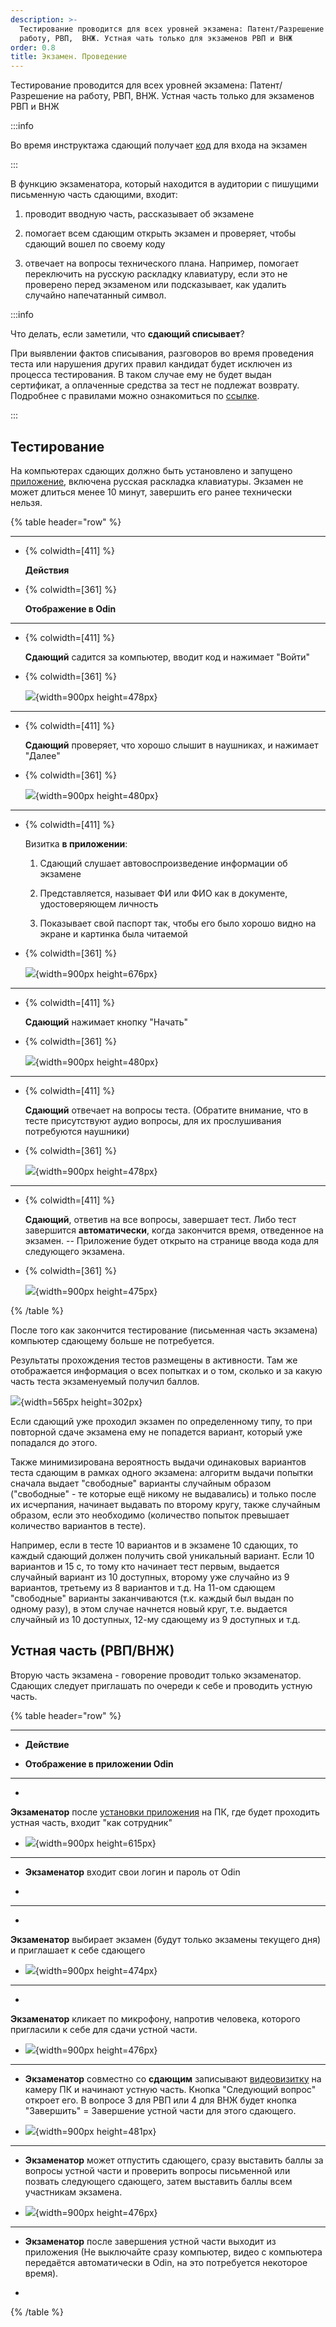 ```yaml
---
description: >-
  Тестирование проводится для всех уровней экзамена: Патент/Разрешение на
  работу, РВП,  ВНЖ. Устная чать только для экзаменов РВП и ВНЖ
order: 0.8
title: Экзамен. Проведение
---
```


Тестирование проводится для всех уровней экзамена: Патент/Разрешение на работу, РВП, ВНЖ. Устная часть только для экзаменов РВП и ВНЖ

:::info 

Во время инструктажа сдающий получает [код](https://informa.gitbook.io/immigraciya/centr-testirovaniya-v-odin/skachat-kody-dlya-vkhoda-sdayushikh) для входа на экзамен

:::

В функцию экзаменатора, который находится в аудитории с пишущими письменную часть сдающими, входит:

1. проводит вводную часть, рассказывает об экзамене

2. помогает всем сдающим открыть экзамен и проверяет, чтобы сдающий вошел по своему коду

3. отвечает на вопросы технического плана. Например, помогает переключить на русскую раскладку клавиатуру, если это не проверено перед экзаменом или подсказывает, как удалить случайно напечатанный символ.

:::info 

Что делать, если заметили, что **сдающий списывает**?

При выявлении фактов списывания, разговоров во время проведения теста или нарушения других правил кандидат будет исключен из процесса тестирования. В таком случае ему не будет выдан сертификат, а оплаченные средства за тест не подлежат возврату. Подробнее с правилами можно ознакомиться по [ссылке](https://yadi.sk/i/_VcE1isnITs4RA).

:::

## **Тестирование**

На компьютерах сдающих должно быть установлено и запущено [приложение](https://informa.gitbook.io/immigraciya/centr-testirovaniya-v-odin/prilozhenie.-pismennaya-i-ustnaya-chasti-ekzamena), включена русская раскладка клавиатуры. Экзамен не может длиться менее 10 минут, завершить его ранее технически нельзя.

{% table header="row" %}

---

*  {% colwidth=[411] %}

   **Действия**

*  {% colwidth=[361] %}

   **Отображение в Odin**

---

*  {% colwidth=[411] %}

   **Сдающий** садится за компьютер, вводит код и нажимает "Войти"

*  {% colwidth=[361] %}

   ![](./ekzamen.-provedenie.png){width=900px height=478px}

---

*  {% colwidth=[411] %}

   **Сдающий** проверяет, что хорошо слышит в наушниках, и нажимает "Далее"

*  {% colwidth=[361] %}

   ![](./ekzamen.-provedenie-2.png){width=900px height=480px}

---

*  {% colwidth=[411] %}

   Визитка **в приложении**:

   1. Сдающий слушает автовоспроизведение информации об экзамене

   2. Представляется, называет ФИ или ФИО как в документе, удостоверяющем личность

   3. Показывает свой паспорт так, чтобы его было хорошо видно на экране и картинка была читаемой

*  {% colwidth=[361] %}

   ![](./ekzamen.-provedenie-3.png){width=900px height=676px}

---

*  {% colwidth=[411] %}

   

   

   

   **Сдающий** нажимает кнопку "Начать"

*  {% colwidth=[361] %}

   ![](./ekzamen.-provedenie-4.png){width=900px height=480px}

---

*  {% colwidth=[411] %}

   **Сдающий** отвечает на вопросы теста. (Обратите внимание, что в тесте присутствуют аудио вопросы, для их прослушивания потребуются наушники)

*  {% colwidth=[361] %}

   ![](./ekzamen.-provedenie-5.png){width=900px height=478px}

---

*  {% colwidth=[411] %}

   **Сдающий**, ответив на все вопросы, завершает тест. Либо тест завершится **автоматически**, когда закончится время, отведенное на экзамен. -- Приложение будет открыто на странице ввода кода для следующего экзамена.

*  {% colwidth=[361] %}

   ![](./ekzamen.-provedenie-6.png){width=900px height=475px}

{% /table %}

После того как закончится тестирование (письменная часть экзамена) компьютер сдающему больше не потребуется.

Результаты прохождения тестов размещены в активности. Там же отображается информация о всех попытках и о том, сколько и за какую часть теста экзаменуемый получил баллов.

![](./ekzamen.-provedenie-7.png){width=565px height=302px}

Если сдающий уже проходил экзамен по определенному типу, то при повторной сдаче экзамена ему не попадется вариант, который уже попадался до этого.

Также минимизирована вероятность выдачи одинаковых вариантов теста сдающим в рамках одного экзамена: алгоритм выдачи попытки сначала выдает "свободные" варианты случайным образом ("свободные" - те которые ещё никому не выдавались) и только после их исчерпания, начинает выдавать по второму кругу, также случайным образом, если это необходимо (количество попыток превышает количество вариантов в тесте).

Например, если в тесте 10 вариантов и в экзамене 10 сдающих, то каждый сдающий должен получить свой уникальный вариант. Если 10 вариантов и 15 с, то тому кто начинает тест первым, выдается случайный вариант из 10 доступных, второму уже случайно из 9 вариантов, третьему из 8 вариантов и т.д. На 11-ом сдающем "свободные" варианты заканчиваются (т.к. каждый был выдан по одному разу), в этом случае начнется новый круг, т.е. выдается случайный из 10 доступных, 12-му сдающему из 9 доступных и т.д.

## **Устная часть (РВП/ВНЖ)**

Вторую часть экзамена - говорение проводит только экзаменатор. Сдающих следует приглашать по очереди к себе и проводить устную часть.

{% table header="row" %}

---

*  **Действие**

*  **Отображение в приложении Odin**

---

*  

   **Экзаменатор** после [установки приложения](https://informa.gitbook.io/immigraciya/centr-testirovaniya-v-odin/prilozhenie.-pismennaya-i-ustnaya-chasti-ekzamena) на ПК, где будет проходить устная часть, входит "как сотрудник"

*  ![](./ekzamen.-provedenie-8.png){width=900px height=615px}

---

*  **Экзаменатор** входит свои логин и пароль от Odin

*  

---

*  

   **Экзаменатор** выбирает экзамен (будут только экзамены текущего дня) и приглашает к себе сдающего

*  ![](./ekzamen.-provedenie-9.png){width=900px height=474px}

---

*  

   **Экзаменатор** кликает по микрофону, напротив человека, которого пригласили к себе для сдачи устной части.

*  ![](./ekzamen.-provedenie-10.png){width=900px height=476px}

---

*  **Экзаменатор** совместно со **сдающим** записывают [видеовизитку](https://informa.gitbook.io/immigraciya/rekomendacii/obrazec-videovizitki-pered-startom-ustnoi-chasti-ekzamena) на камеру ПК и начинают устную часть. Кнопка "Следующий вопрос" откроет его. В вопросе 3 для РВП или 4 для ВНЖ будет кнопка "Завершить" = Завершение устной части для этого сдающего.

*  ![](./ekzamen.-provedenie-11.png){width=900px height=481px}

---

*  **Экзаменатор** может отпустить сдающего, сразу выставить баллы за вопросы устной части и проверить вопросы письменной или позвать следующего сдающего, затем выставить баллы всем участникам экзамена.

*  ![](./ekzamen.-provedenie-12.png){width=900px height=476px}

---

*  **Экзаменатор** после завершения устной части выходит из приложения (Не выключайте сразу компьютер, видео с компьютера передаётся автоматически в Odin, на это потребуется некоторое время).

*  

{% /table %}
